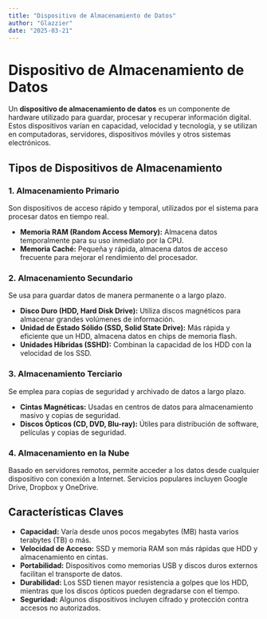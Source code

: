 ```yaml
---
title: "Dispositivo de Almacenamiento de Datos"
author: "Glazzier"
date: "2025-03-21"
---
```


# Dispositivo de Almacenamiento de Datos

Un **dispositivo de almacenamiento de datos** es un componente de hardware utilizado para guardar, procesar y recuperar información digital. Estos dispositivos varían en capacidad, velocidad y tecnología, y se utilizan en computadoras, servidores, dispositivos móviles y otros sistemas electrónicos.

## Tipos de Dispositivos de Almacenamiento

### 1. **Almacenamiento Primario**

Son dispositivos de acceso rápido y temporal, utilizados por el sistema para procesar datos en tiempo real.

- **Memoria RAM (Random Access Memory):** Almacena datos temporalmente para su uso inmediato por la CPU.
- **Memoria Caché:** Pequeña y rápida, almacena datos de acceso frecuente para mejorar el rendimiento del procesador.

### 2. **Almacenamiento Secundario**

Se usa para guardar datos de manera permanente o a largo plazo.

- **Disco Duro (HDD, Hard Disk Drive):** Utiliza discos magnéticos para almacenar grandes volúmenes de información.
- **Unidad de Estado Sólido (SSD, Solid State Drive):** Más rápida y eficiente que un HDD, almacena datos en chips de memoria flash.
- **Unidades Híbridas (SSHD):** Combinan la capacidad de los HDD con la velocidad de los SSD.

### 3. **Almacenamiento Terciario**

Se emplea para copias de seguridad y archivado de datos a largo plazo.

- **Cintas Magnéticas:** Usadas en centros de datos para almacenamiento masivo y copias de seguridad.
- **Discos Ópticos (CD, DVD, Blu-ray):** Útiles para distribución de software, películas y copias de seguridad.

### 4. **Almacenamiento en la Nube**

Basado en servidores remotos, permite acceder a los datos desde cualquier dispositivo con conexión a Internet. Servicios populares incluyen Google Drive, Dropbox y OneDrive.

## Características Claves

- **Capacidad:** Varía desde unos pocos megabytes (MB) hasta varios terabytes (TB) o más.
- **Velocidad de Acceso:** SSD y memoria RAM son más rápidas que HDD y almacenamiento en cintas.
- **Portabilidad:** Dispositivos como memorias USB y discos duros externos facilitan el transporte de datos.
- **Durabilidad:** Los SSD tienen mayor resistencia a golpes que los HDD, mientras que los discos ópticos pueden degradarse con el tiempo.
- **Seguridad:** Algunos dispositivos incluyen cifrado y protección contra accesos no autorizados.
